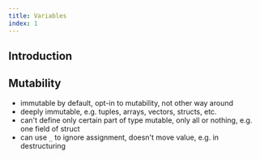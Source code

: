 ```yaml
---
title: Variables
index: 1
---
```


## Introduction


## Mutability

- immutable by default, opt-in to mutability, not other way around
- deeply immutable, e.g. tuples, arrays, vectors, structs, etc.
- can't define only certain part of type mutable, only all or nothing, e.g. one field of struct
- can use `_` to ignore assignment, doesn't move value, e.g. in destructuring
